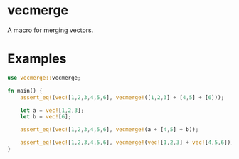# vecmerge

A macro for merging vectors.

# Examples

```rust
use vecmerge::vecmerge;

fn main() {
    assert_eq!(vec![1,2,3,4,5,6], vecmerge!([1,2,3] + [4,5] + [6]));

    let a = vec![1,2,3];
    let b = vec![6];

    assert_eq!(vec![1,2,3,4,5,6], vecmerge!(a + [4,5] + b));

    assert_eq!(vec![1,2,3,4,5,6], vecmerge!(vec![1,2,3] + vec![4,5,6]));
}
```
